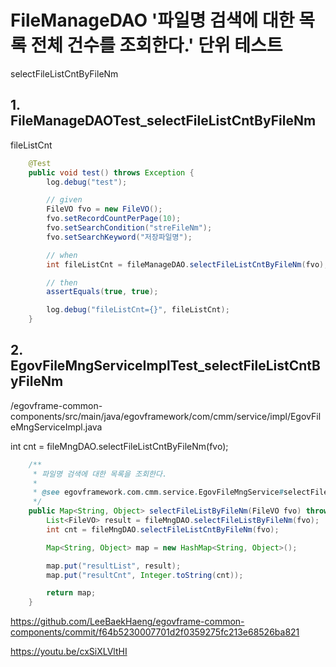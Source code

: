 # FileManageDAO '파일명 검색에 대한 목록 전체 건수를 조회한다.' 단위 테스트

selectFileListCntByFileNm

## 1. FileManageDAOTest_selectFileListCntByFileNm

fileListCnt

```java
	@Test
	public void test() throws Exception {
		log.debug("test");

		// given
		FileVO fvo = new FileVO();
		fvo.setRecordCountPerPage(10);
		fvo.setSearchCondition("streFileNm");
		fvo.setSearchKeyword("저장파일명");

		// when
		int fileListCnt = fileManageDAO.selectFileListCntByFileNm(fvo);

		// then
		assertEquals(true, true);

		log.debug("fileListCnt={}", fileListCnt);
	}
```

## 2. EgovFileMngServiceImplTest_selectFileListCntByFileNm

/egovframe-common-components/src/main/java/egovframework/com/cmm/service/impl/EgovFileMngServiceImpl.java

int cnt = fileMngDAO.selectFileListCntByFileNm(fvo);

```java
	/**
	 * 파일명 검색에 대한 목록을 조회한다.
	 *
	 * @see egovframework.com.cmm.service.EgovFileMngService#selectFileListByFileNm(egovframework.com.cmm.service.FileVO)
	 */
	public Map<String, Object> selectFileListByFileNm(FileVO fvo) throws Exception {
		List<FileVO> result = fileMngDAO.selectFileListByFileNm(fvo);
		int cnt = fileMngDAO.selectFileListCntByFileNm(fvo);

		Map<String, Object> map = new HashMap<String, Object>();

		map.put("resultList", result);
		map.put("resultCnt", Integer.toString(cnt));

		return map;
	}
```

<https://github.com/LeeBaekHaeng/egovframe-common-components/commit/f64b5230007701d2f0359275fc213e68526ba821>

<https://youtu.be/cxSiXLVltHI>
